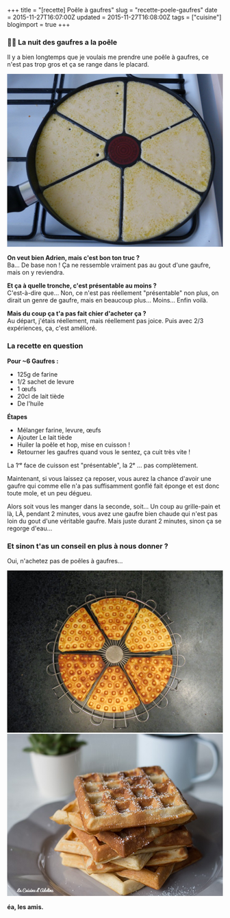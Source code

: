 +++
title = "[recette] Poêle à gaufres"
slug = "recette-poele-gaufres"
date = 2015-11-27T16:07:00Z
updated = 2015-11-27T16:08:00Z
tags = ["cuisine"]
blogimport = true
+++
### 🧟‍♀️ La nuit des gaufres a la poêle
Il y a bien longtemps que je voulais me prendre une poêle à gaufres, ce n'est pas trop gros et ça se range dans le placard.

![Image de presentation](/images/p3.storage.canalblog.com-36-11-1323187-101691122_o.jpg "poêleuuuuh")

**On veut bien Adrien, mais c'est bon ton truc ?**   
Ba… De base non ! Ça ne ressemble vraiment pas au gout d'une gaufre, mais on y reviendra.

**Et ça à quelle tronche, c'est présentable au moins ?**   
C'est-à-dire que… Non, ce n'est pas réellement "présentable" non plus, on dirait un genre de gaufre, mais en beaucoup plus… Moins… Enfin voilà.

**Mais du coup ça t'a pas fait chier d'acheter ça ?**   
Au départ, j'étais réellement, mais réellement pas joice. Puis avec 2/3 expériences, ça, c'est amélioré.

### La recette en question
**Pour ~6 Gaufres :**
- 125g de farine
- 1/2 sachet de levure
- 1 œufs
- 20cl de lait tiède
- De l'huile

**Étapes**
- Mélanger farine, levure, œufs
- Ajouter Le lait tiède   
- Huiler la poêle et hop, mise en cuisson !   
- Retourner les gaufres quand vous le sentez, ça cuit très vite !

La 1ʳᵉ face de cuisson est "présentable", la 2ᵉ ... pas complètement.

Maintenant, si vous laissez ça reposer, vous aurez la chance d'avoir une gaufre qui comme elle n'a pas suffisamment gonflé fait éponge et est donc toute mole, et un peu dégueu.

Alors soit vous les manger dans la seconde, soit… Un coup au grille-pain et là, LÀ, pendant 2 minutes, vous avez une gaufre bien chaude qui n'est pas loin du gout d'une véritable gaufre. Mais juste durant 2 minutes, sinon ça se regorge d'eau…

### Et sinon t'as un conseil en plus à nous donner ?
Oui, n'achetez pas de poêles à gaufres…

![Image de presentation](/images/scrat.hellocoton.fr-img-classic-poele-a-gaufres-tefal-11674716.jpg "Sauf si vous préférez avoir ça")
![Image de presentation](/images/s3-eu-west-1.amazonaws.com-images-ca-1-0-1-eu-recipe_photos-original-459-gaufres-3000x2000.jpg "A la place de ça")

**éa, les amis.**